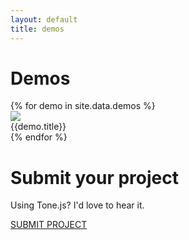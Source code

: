 ```yaml
---
layout: default
title: demos
---
```


# Demos

<link rel="stylesheet" type="text/css" href="/assets/css/demo.css">
<div id="demos">
	{% for demo in site.data.demos %}
		<div class="demo">
			<a href="{{demo.url}}" target="_blank">
				<img src="{{demo.image}}">
			</a>
			<div id="title">
				<div id="text">{{demo.title}}</div>
			</div>
		</div>
	{% endfor %}
</div>

# Submit your project

Using Tone.js? I'd love to hear it. 

<a id="submit" href="https://goo.gl/forms/lS7HCvRCULlRdCXm1">SUBMIT PROJECT</a>
